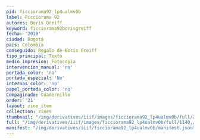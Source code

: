 ```yaml
---
pid: ficciorama92_lp4ualmv0b
label: Ficciorama 92
autores: Boris Greiff
keyword: ficciorama92borisgreiff
fecha: '2019'
ciudad: Bogotá
pais: Colombia
conseguido: Regalo de Boris Greiff
tipo_principal: Texto
medio_impresion: Fotocopia
intervencion_manual: 'no'
portada_color: 'no'
portada_especial: 'No'
internas_color: 'no'
papel_portada_color: 'no'
Compaginado: Cuadernillo
order: '21'
layout: zine_item
collection: zines
thumbnail: "/img/derivatives/iiif/images/ficciorama92_lp4ualmv0b/full/250,/0/default.jpg"
full: "/img/derivatives/iiif/images/ficciorama92_lp4ualmv0b/full/1140,/0/default.jpg"
manifest: "/img/derivatives/iiif/ficciorama92_lp4ualmv0b/manifest.json"
---
```

